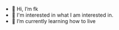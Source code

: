 
- 👋 Hi, I’m fk
- 👀 I'm interested in what I am interested in.
- 🌱 I’m currently learning how to live


<!---
1300602123/1300602123 is a ✨ special ✨ repository because its `README.md` (this file) appears on your GitHub profile.
You can click the Preview link to take a look at your changes.
--->
